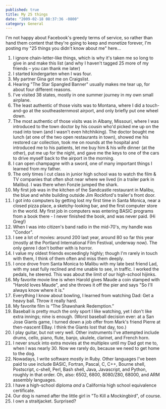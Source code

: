 ```yaml
---
published: true
title: My 25 things
date: "2009-02-18 08:37:36 -0800"
category: General
---
```


I'm not happy about Facebook's greedy terms of service, so rather than hand them content that they're going to keep and monetize forever, I'm posting my "25 things you didn't know about me" here...<!--more-->

1. I ignore chain-letter-like things, which is why it's taken me so long to give in and make this list (and why I haven't tagged 25 more of my friends &ndash; you can thank me later)
1. I started kindergarten when I was four.
1. My partner Gina got me on Craigslist.
1. Hearing "The Star Spangled Banner" usually makes me tear up, for about four different reasons.
1. I've visited 38 states, mostly in one summer journey in my own small airplane.
1. The least authentic of those visits was to Montana, where I did a touch-and-go at the southeasternmost airport, and only briefly put one wheel down.
1. The most authentic of those visits was in Albany, Missouri, where I was introduced to the town doctor by his cousin who'd picked me up on the road into town (and I wasn't even hitchhiking). The doctor bought me lunch (at one of the two open restaurants in town), showed me his restored car collection, took me on rounds at the hospital and introduced me to his patients, let me buy him & his wife dinner (at the other), put me up for the night, and gave me the keys to one of the cars to drive myself back to the airport in the morning.
1. I can open champagne with a sword, one of many important things I learned from my father.
1. The only times I cut class in junior high school was to watch the film & TV companies that often shot near where we lived (in a trailer park in Malibu). I was there when Fonzie jumped the shark.
1. My first job was in the kitchen of the Sandcastle restaurant in Malibu, the blue and white building outside Jim Rockford's trailer's front door.
1. I got into computers by getting lost my first time in Santa Monica, near a closed pizza place, a sketchy-looking bar, and the first computer store in the world. My first job in computers was entering BASIC programs from a book there - I never finished the book, and was never paid. (Hi Greg!)
1. When I was into citizen's band radio in the mid-70's, my handle was "Condor".
1. I see a lot of movies: around 200 last year, around 80 so far this year (mostly at the Portland International Film Festival, underway now). The only genre I don't bother with is horror.
1. I value my oldest friends exceedingly highly; though I'm rarely in touch with them, I think of them often and miss them deeply.
1. I once drove from Santa Monica to Malibu with my late best friend Lad, with my seat fully reclined and me unable to see, in traffic. I worked the pedals, he steered. This was about the limit of our high-school hijinks.
1. My favorite movie line is when Harold gives Maude a coin stamped with "Harold loves Maude", and she throws it off the pier and says "So I'll always know where it is."
1. Everything I know about bowling, I learned from watching Dad: Get a heavy ball. Throw it really hard.
1. My favorite film is &ldquo;The Shawshank Redemption.&rdquo;
1. Baseball is pretty much the only sport I like watching, yet I don't like extra innings; nine is enough. (Worst baseball decision ever: at a San Jose Giants game, I turned down a job offer from Mark's friend Pierre at then-nascent EBay. I think the Giants lost that day, too.)
1. I play guitar, but not very well. Other instruments I've attempted include drums, cello, piano, flute, banjo, ukulele, clarinet, and French horn.
1. I never snuck into extra movies at the multiplex until my Dad got me to, when I was nearly 30. Now we rarely do, because we need to get home to the dog.
1. Nowadays, I write software mostly in Ruby. Other languages I've been paid to use include BASIC, Fortran, Pascal, C, C++, Bourne shell, Postscript, c-shell, Perl, Bash shell, Java, Javascript, and Python, roughly in that order. Oh, also: 6502, 6800, 8080&#47;Z80, 68000, and ARM assembly languages.
1. I have a high-school diploma _and_ a California high school equivalence certificate.
1. Our dog is named after the little girl in "To Kill a Mockingbird", of course.
1. I own a straitjacket. Surprised?
